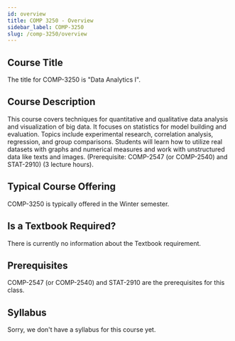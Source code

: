 ```yaml
---
id: overview
title: COMP 3250 - Overview
sidebar_label: COMP-3250
slug: /comp-3250/overview
---
```


## Course Title

The title for COMP-3250 is "Data Analytics I".

## Course Description

This course covers techniques for quantitative and qualitative data analysis and visualization of big data. It focuses on statistics for model building and evaluation. Topics include experimental research, correlation analysis, regression, and group comparisons. Students will learn how to utilize real datasets with graphs and numerical measures and work with unstructured data like texts and images. (Prerequisite: COMP-2547 (or COMP-2540) and STAT-2910) (3 lecture hours).

## Typical Course Offering

COMP-3250 is typically offered in the Winter semester.

## Is a Textbook Required?

There is currently no information about the Textbook requirement.

## Prerequisites

COMP-2547 (or COMP-2540) and STAT-2910 are the prerequisites for this class.

## Syllabus

Sorry, we don't have a syllabus for this course yet.
